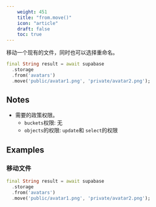 ```yaml
---
    weight: 451
    title: "from.move()"
    icon: "article"
    draft: false
    toc: true
---
```


移动一个现有的文件，同时也可以选择重命名。


```dart
final String result = await supabase
  .storage
  .from('avatars')
  .move('public/avatar1.png', 'private/avatar2.png');
```






## Notes

- 需要的政策权限。
  - `buckets`权限: 无 
  - `objects`的权限: `update`和 `select`的权限










## Examples

### 移动文件



```dart
final String result = await supabase
  .storage
  .from('avatars')
  .move('public/avatar1.png', 'private/avatar2.png');
```